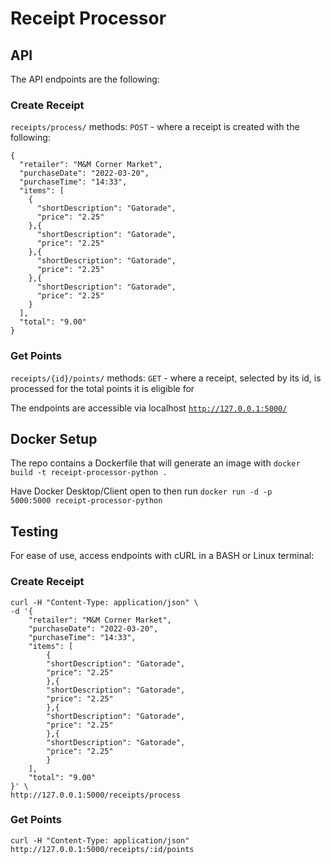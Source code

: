 # Receipt Processor
## API
The API endpoints are the following:
### Create Receipt
<code>receipts/process/</code> methods: <code>POST</code> - where a receipt is created with the following:

```
{
  "retailer": "M&M Corner Market",
  "purchaseDate": "2022-03-20",
  "purchaseTime": "14:33",
  "items": [
    {
      "shortDescription": "Gatorade",
      "price": "2.25"
    },{
      "shortDescription": "Gatorade",
      "price": "2.25"
    },{
      "shortDescription": "Gatorade",
      "price": "2.25"
    },{
      "shortDescription": "Gatorade",
      "price": "2.25"
    }
  ],
  "total": "9.00"
}
```

### Get Points
<code>receipts/{id}/points/</code> methods: <code>GET</code> - where a receipt, selected by its id, is processed for the total points it is eligible for

The endpoints are accessible via localhost <code>http://127.0.0.1:5000/</code>

## Docker Setup
The repo contains a Dockerfile that will generate an image with <code>docker build -t receipt-processor-python .</code>

Have Docker Desktop/Client open to then run <code>docker run -d -p 5000:5000 receipt-processor-python</code>

## Testing
For ease of use, access endpoints with cURL in a BASH or Linux terminal:
### Create Receipt
```
curl -H "Content-Type: application/json" \
-d '{
    "retailer": "M&M Corner Market",
    "purchaseDate": "2022-03-20",
    "purchaseTime": "14:33",
    "items": [
        {
        "shortDescription": "Gatorade",
        "price": "2.25"
        },{
        "shortDescription": "Gatorade",
        "price": "2.25"
        },{
        "shortDescription": "Gatorade",
        "price": "2.25"
        },{
        "shortDescription": "Gatorade",
        "price": "2.25"
        }
    ],
    "total": "9.00"
}' \
http://127.0.0.1:5000/receipts/process
```
### Get Points
```
curl -H "Content-Type: application/json" http://127.0.0.1:5000/receipts/:id/points
```

